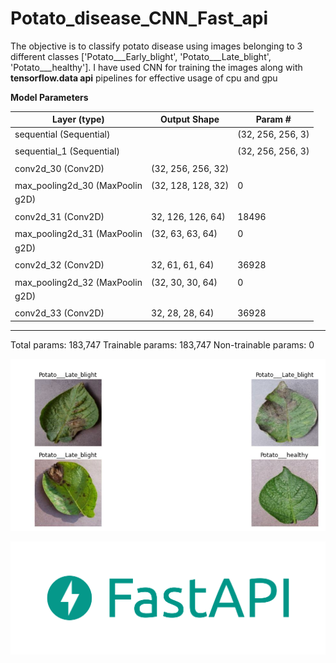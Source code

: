 # Potato_disease_CNN_Fast_api

The objective is to classify potato disease using images belonging to 3 different classes ['Potato___Early_blight', 'Potato___Late_blight', 'Potato___healthy'].
I have used CNN for training the images along with **tensorflow.data api** pipelines for effective usage of cpu and gpu

**Model Parameters**

 |Layer (type)                |Output Shape            | Param #   
 |----------------------------|-----------------------|-------
 |sequential (Sequential)  |  |(32, 256, 256, 3)      | 0         
 |                            |                       |          
 |sequential_1 (Sequential) | |(32, 256, 256, 3)      | | 0         
 |                            |                       |          
 |conv2d_30 (Conv2D)          |(32, 256, 256, 32)     ||  896       
 |                            |                       |          
 |max_pooling2d_30 (MaxPoolin |(32, 128, 128, 32)     | 0         
 |g2D)                        |                       |           
 |                            |                       |           
 |conv2d_31 (Conv2D)          |32, 126, 126, 64)      | 18496     
 |                            |                       |           
 |max_pooling2d_31 (MaxPoolin |(32, 63, 63, 64)       | 0         
 |g2D)                        |                       |           
 |                            |                       |           
 |conv2d_32 (Conv2D)          |32, 61, 61, 64)        | 36928     
 |                            |                       |           
 |max_pooling2d_32 (MaxPoolin |(32, 30, 30, 64)       | 0         
 |g2D)                        |                       |           
 |                            |                       |           
 |conv2d_33 (Conv2D)          |32, 28, 28, 64)        | 36928 
 -------------------------------------------------------------


Total params: 183,747
Trainable params: 183,747
Non-trainable params: 0



![alt text](https://github.com/rajuzumaki2207/Potato_disease_CNN_Fast_api/blob/main/Capture.JPG)
















![alt text](https://github.com/rajuzumaki2207/Potato_disease_CNN_Fast_api/blob/main/logo-teal.png)
